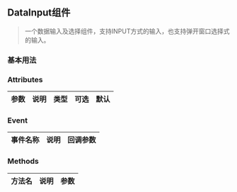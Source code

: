 ## DataInput组件
>一个数据输入及选择组件，支持INPUT方式的输入，也支持弹开窗口选择式的输入。
### 基本用法
<div class="code_div">
<demo-data-input></demo-data-input>
</div>


### Attributes
参数|说明|类型|可选|默认
:---|:---|:---|:---|:---


### Event
事件名称|说明|回调参数
:---|:---|:---

### Methods
方法名|说明|参数
:---|:---|:---